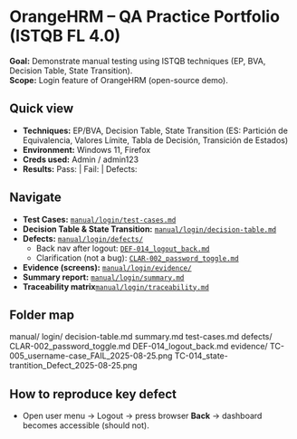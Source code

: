 # OrangeHRM – QA Practice Portfolio (ISTQB FL 4.0)

**Goal:** Demonstrate manual testing using ISTQB techniques (EP, BVA, Decision Table, State Transition).  
**Scope:** Login feature of OrangeHRM (open-source demo).

## Quick view
- **Techniques:** EP/BVA, Decision Table, State Transition (ES: Partición de Equivalencia, Valores Límite, Tabla de Decisión, Transición de Estados)
- **Environment:** Windows 11, Firefox
- **Creds used:** Admin / admin123
- **Results:** Pass: <X> | Fail: <Y> | Defects: <Z>

## Navigate
- **Test Cases:** [`manual/login/test-cases.md`](manual/login/test-cases.md)
- **Decision Table & State Transition:** [`manual/login/decision-table.md`](manual/login/decision-table.md)
- **Defects:** [`manual/login/defects/`](manual/login/defects/)
  - Back nav after logout: [`DEF-014_logout_back.md`](manual/login/defects/DEF-014_logout_back.md)
  - Clarification (not a bug): [`CLAR-002_password_toggle.md`](manual/login/defects/CLAR-002_password_toggle.md)
- **Evidence (screens):** [`manual/login/evidence/`](manual/login/evidence/)
- **Summary report:** [`manual/login/summary.md`](manual/login/summary.md)
- **Traceability matrix**[`manual/login/traceability.md`](manual/login/traceability.md)
## Folder map

manual/
login/
decision-table.md
summary.md
test-cases.md
defects/
CLAR-002_password_toggle.md
DEF-014_logout_back.md
evidence/
TC-005_username-case_FAIL_2025-08-25.png
TC-014_state-trantition_Defect_2025-08-25.png


## How to reproduce key defect
- Open user menu → Logout → press browser **Back** → dashboard becomes accessible (should not).

